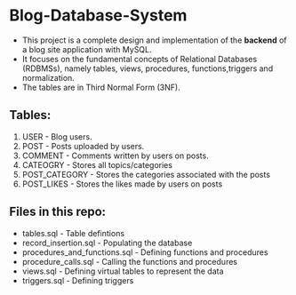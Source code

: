# Blog-Database-System
- This project is a complete design and implementation of the **backend** of a blog site application with MySQL.
- It focuses on the fundamental concepts of Relational Databases (RDBMSs), namely tables, views, procedures, functions,triggers and normalization.
- The tables are in Third Normal Form (3NF).


## Tables:
1. USER - Blog users.
2. POST - Posts uploaded by users.
3. COMMENT - Comments written by users on posts.
4. CATEOGRY - Stores all topics/categories 
5. POST_CATEGORY - Stores the categories associated with the posts
6. POST_LIKES - Stores the likes made by users on posts


## Files in this repo:
- tables.sql - Table defintions
- record_insertion.sql - Populating the database
- procedures_and_functions.sql - Defining functions and procedures
- procedure_calls.sql - Calling the functions and procedures
- views.sql - Defining virtual tables to represent the data
- triggers.sql - Defining triggers
